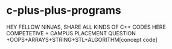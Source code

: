 # c-plus-plus-programs

HEY FELLOW NINJAS,
SHARE ALL KINDS OF C++ CODES HERE
COMPETETIVE + CAMPUS PLACEMENT QUESTION
+OOPS+ARRAYS+STRING+STL+ALGORITHM[concept code]
